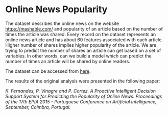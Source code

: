 # Online News Popularity

The dataset describes the online news on the website https://mashable.com/ and popularity of an article based on the number of times the article was shared. Every record on the dataset represents an online news article and has about 60 features associated with each article. Higher number of shares implies higher popularity of the article. We are trying to predict the number of shares an article can get based on a set of variables. In other words, can we build a model which can predict the number of times an article will be shared by online readers. 

The dataset can be accessed from [here](https://archive.ics.uci.edu/ml/datasets/Online+News+Popularity#).

The results of the original analysis were presented in the following paper:

_K. Fernandes, P. Vinagre and P. Cortez. A Proactive Intelligent Decision Support System for Predicting the Popularity of Online News. Proceedings of the 17th EPIA 2015 - Portuguese Conference on Artificial Intelligence, September, Coimbra, Portugal._

